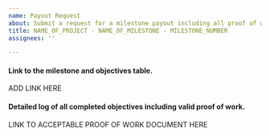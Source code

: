 ```yaml
---
name: Payout Request
about: Submit a request for a milestone payout including all proof of work.
title: NAME_OF_PROJECT - NAME_OF_MILESTONE - MILESTONE_NUMBER
assignees: ''

---
```


#### Link to the milestone and objectives table.
ADD LINK HERE

#### Detailed log of all completed objectives including valid proof of work.
LINK TO ACCEPTABLE PROOF OF WORK DOCUMENT HERE
